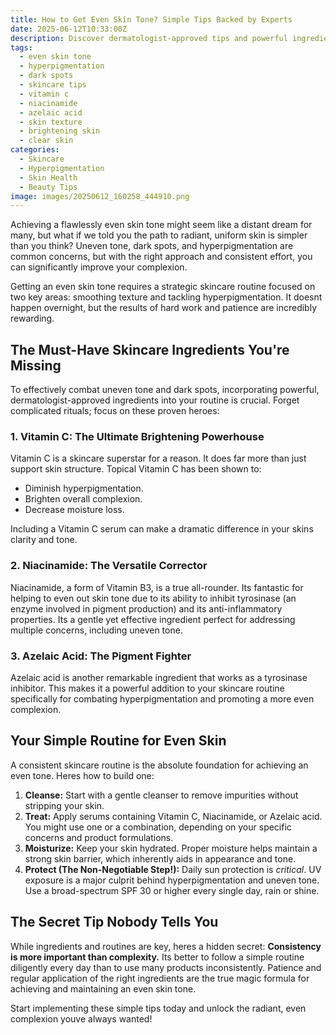 ```yaml
---
title: How to Get Even Skin Tone? Simple Tips Backed by Experts
date: 2025-06-12T10:33:00Z
description: Discover dermatologist-approved tips and powerful ingredients like Vitamin C, Niacinamide, and Azelaic Acid to achieve a beautifully even skin tone and reduce hyperpigmentation.
tags:
  - even skin tone
  - hyperpigmentation
  - dark spots
  - skincare tips
  - vitamin c
  - niacinamide
  - azelaic acid
  - skin texture
  - brightening skin
  - clear skin
categories:
  - Skincare
  - Hyperpigmentation
  - Skin Health
  - Beauty Tips
image: images/20250612_160258_444910.png
---
```


Achieving a flawlessly even skin tone might seem like a distant dream for many, but what if we told you the path to radiant, uniform skin is simpler than you think? Uneven tone, dark spots, and hyperpigmentation are common concerns, but with the right approach and consistent effort, you can significantly improve your complexion.

Getting an even skin tone requires a strategic skincare routine focused on two key areas: smoothing texture and tackling hyperpigmentation. It doesnt happen overnight, but the results of hard work and patience are incredibly rewarding.

## The Must-Have Skincare Ingredients You're Missing

To effectively combat uneven tone and dark spots, incorporating powerful, dermatologist-approved ingredients into your routine is crucial. Forget complicated rituals; focus on these proven heroes:

### 1. Vitamin C: The Ultimate Brightening Powerhouse

Vitamin C is a skincare superstar for a reason. It does far more than just support skin structure. Topical Vitamin C has been shown to:

*   Diminish hyperpigmentation.
*   Brighten overall complexion.
*   Decrease moisture loss.

Including a Vitamin C serum can make a dramatic difference in your skins clarity and tone.

### 2. Niacinamide: The Versatile Corrector

Niacinamide, a form of Vitamin B3, is a true all-rounder. Its fantastic for helping to even out skin tone due to its ability to inhibit tyrosinase (an enzyme involved in pigment production) and its anti-inflammatory properties. Its a gentle yet effective ingredient perfect for addressing multiple concerns, including uneven tone.

### 3. Azelaic Acid: The Pigment Fighter

Azelaic acid is another remarkable ingredient that works as a tyrosinase inhibitor. This makes it a powerful addition to your skincare routine specifically for combating hyperpigmentation and promoting a more even complexion.

## Your Simple Routine for Even Skin

A consistent skincare routine is the absolute foundation for achieving an even tone. Heres how to build one:

1.  **Cleanse:** Start with a gentle cleanser to remove impurities without stripping your skin.
2.  **Treat:** Apply serums containing Vitamin C, Niacinamide, or Azelaic acid. You might use one or a combination, depending on your specific concerns and product formulations.
3.  **Moisturize:** Keep your skin hydrated. Proper moisture helps maintain a strong skin barrier, which inherently aids in appearance and tone.
4.  **Protect (The Non-Negotiable Step!):** Daily sun protection is *critical*. UV exposure is a major culprit behind hyperpigmentation and uneven tone. Use a broad-spectrum SPF 30 or higher every single day, rain or shine.

## The Secret Tip Nobody Tells You

While ingredients and routines are key, heres a hidden secret: **Consistency is more important than complexity.** Its better to follow a simple routine diligently every day than to use many products inconsistently. Patience and regular application of the right ingredients are the true magic formula for achieving and maintaining an even skin tone.

Start implementing these simple tips today and unlock the radiant, even complexion youve always wanted!

